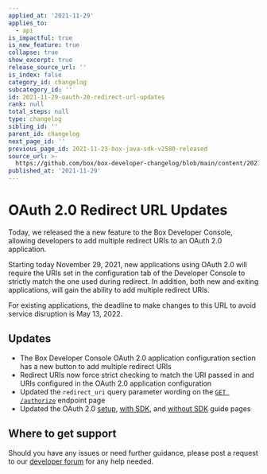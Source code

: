 ```yaml
---
applied_at: '2021-11-29'
applies_to:
  - api
is_impactful: true
is_new_feature: true
collapse: true
show_excerpt: true
release_source_url: ''
is_index: false
category_id: changelog
subcategory_id: ''
id: 2021-11-29-oauth-20-redirect-url-updates
rank: null
total_steps: null
type: changelog
sibling_id: ''
parent_id: changelog
next_page_id: ''
previous_page_id: 2021-11-23-box-java-sdk-v2580-released
source_url: >-
  https://github.com/box/box-developer-changelog/blob/main/content/2021/11-29-oauth-20-redirect-url-updates.md
published_at: '2021-11-29'
---
```

#  OAuth 2.0 Redirect URL Updates

Today, we released the a new feature to the Box Developer Console, allowing developers to add multiple redirect URIs to an OAuth 2.0 application.

<!-- more -->

Starting today November 29, 2021, new applications using OAuth 2.0 will require the
URIs set in the configuration tab of the Developer Console to strictly match the
one used during redirect. In addition, both new and exiting applications, will
gain the ability to add multiple redirect URIs.

For existing applications, the deadline to make changes to this URL to avoid service
disruption is May 13, 2022.

## Updates

* The Box Developer Console OAuth 2.0 application configuration section has a new button to add multiple redirect URIs
* Redirect URIs now force strict checking to match the URI passed in and URIs configured in the OAuth 2.0 application configuration
* Updated the `redirect_uri` query parameter wording on the [`GET /authorize`][url-redirect] endpoint page
* Updated the OAuth 2.0 [setup][oauth-setup], [with SDK][oauth-sdk], and [without SDK][oauth-nosdk] guide pages

## Where to get support

Should you have any issues or need further guidance, please post a request to
our [developer forum][forum] for any help needed.

[forum]: https://support.box.com/hc/en-us/community/topics/360001932973-Platform-and-Developer-Forum
[url-redirect]: e://https://developer.box.com/reference/get-authorize/#param-redirect_uri
[oauth-setup]: g://authentication/oauth2/oauth2-setup/
[oauth-sdk]: g://authentication/oauth2/with-sdk/
[oauth-nosdk]: g://authentication/oauth2/without-sdk/